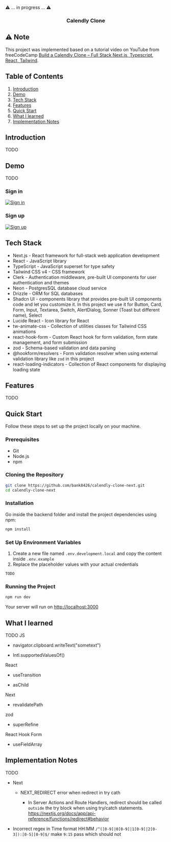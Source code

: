 ⚠️ ... in progress ... ⚠️

<h3 align="center">Calendly Clone</h3>

## ⚠️ Note

This project was implemented based on a tutorial video on YouTube from freeCodeCamp [Build a Calendly Clone – Full Stack Next.js, Typescript, React, Tailwind](https://www.youtube.com/watch?v=cCuvlQvU1eg).

## Table of Contents

1. [Introduction](#introduction)
2. [Demo](#demo)
3. [Tech Stack](#tech-stack)
4. [Features](#features)
5. [Quick Start](#quick-start)
6. [What I learned](#learn)
7. [Implementation Notes](#note)

## <a name="introduction">Introduction</a>

TODO

## <a name="demo">Demo</a>

TODO

### Sign in

<a href="">
  <img src="public/readme/sign-in.png" alt="Sign in" />
</a>

### Sign up

<a href="">
  <img src="public/readme/sign-up.png" alt="Sign up" />
</a>

<!-- Authen user -->
<!-- Create event then Copy Link -->

<!-- Edit event -->

<!-- Delete event -->

<!-- Add availability in schedule then add overlap availability in same day  -->

<!-- Not authen user -->

## <a name="tech-stack">Tech Stack</a>

- Next.js - React framework for full-stack web application development
- React - JavaScript library
- TypeScript - JavaScript superset for type safety
- Tailwind CSS v4 - CSS framework
- Clerk - Authentication middleware, pre-built UI components for user authentication and themes
- Neon - PostgresSQL database cloud service
- Drizzle - ORM for SQL databases
- Shadcn UI - components library that provides pre-built UI components code and let you customize it. In this project we use it for Button, Card, Form, Input, Textarea, Switch, AlertDialog, Sonner (Toast but different name), Select
- Lucide React - Icon library for React
- tw-animate-css - Collection of utilities classes for Tailwind CSS animations
- react-hook-form - Custom React hook for form validation, form state management, and form submission
- zod - Schema-based validation and data parsing
- @hookform/resolvers - Form validation resolver when using external validation library like `zod` in this project
- react-loading-indicators - Collection of React components for displaying loading state

## <a name="features">Features</a>

TODO

## <a name="quick-start">Quick Start</a>

Follow these steps to set up the project locally on your machine.

### Prerequisites

- Git
- Node.js
- npm

### Cloning the Repository

```bash
git clone https://github.com/bank8426/calendly-clone-next.git
cd calendly-clone-next
```

### Installation

Go inside the backend folder and install the project dependencies using npm:

```bash
npm install
```

### Set Up Environment Variables

1. Create a new file named `.env.development.local` and copy the content inside `.env.example`
2. Replace the placeholder values with your actual credentials

```env
TODO
```

### Running the Project

```bash
npm run dev
```

Your server will run on [http://localhost:3000](http://localhost:3000/)

## <a name="learn">What I learned</a>

TODO
JS

- navigator.clipboard.writeText("sometext")

- Intl.supportedValuesOf()

React

- useTransition

- asChild

Next

- revalidatePath

zod

- superRefine

React Hook Form

- useFieldArray

## <a name="note">Implementation Notes</a>

TODO

- Next

  - NEXT_REDIRECT error when redirect in try cath

    - In Server Actions and Route Handlers, redirect should be called `outside` the try block when using try/catch statements. https://nextjs.org/docs/app/api-reference/functions/redirect#behavior

- Incorrect regex in Time format HH:MM
  `/^([0-9]|0[0-9]|1[0-9]|2[0-3]):[0-5][0-9]$/` make `9:15` pass which should not
